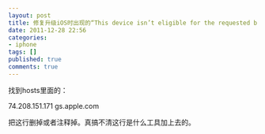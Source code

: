 ```yaml
---
layout: post
title: 修复升级iOS时出现的“This device isn’t eligible for the requested build”错误
date: 2011-12-28 22:56
categories:
- iphone
tags: []
published: true
comments: true
---
```

<p><p>找到hosts里面的：</p>
<p>74.208.151.171 gs.apple.com</p>
<p>把这行删掉或者注释掉。真搞不清这行是什么工具加上去的。</p></p>
